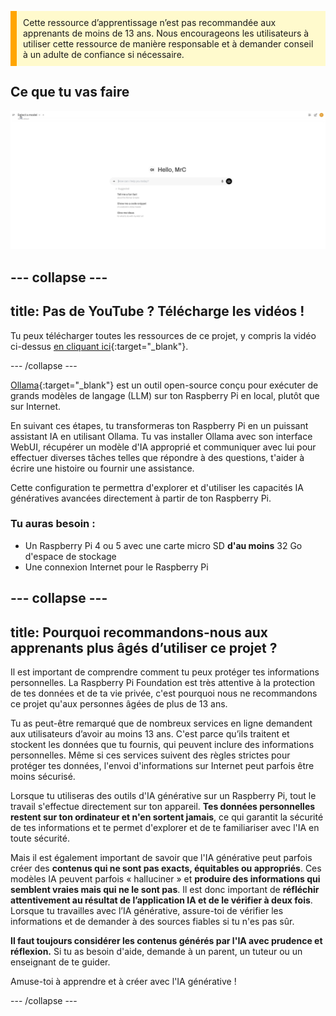 <p style='border-left: solid; border-width:10px; border-color: #FFA500; background-color: #FFFACD; padding: 10px;'>
Cette ressource d’apprentissage n’est pas recommandée aux apprenants de moins de 13 ans. Nous encourageons les utilisateurs à utiliser cette ressource de manière responsable et à demander conseil à un adulte de confiance si nécessaire.
</p>

## Ce que tu vas faire

![A screenshot of an AI interface displaying a clean, minimalist design. The interface greets the user with "Hello, MrC" and includes a search bar labeled "How can I help you today?" with microphone and audio icons on the right. Below, suggested prompts include "Tell me a fun fact about the Roman Empire," "Show me a code snippet of a website's sticky header," and "Give me ideas for what to do with my kids' art." The background is white with minimal elements.](images/wywm.png)

--- collapse ---
---
title: Pas de YouTube ? Télécharge les vidéos !
---

Tu peux télécharger toutes les ressources de ce projet, y compris la vidéo ci-dessus [en cliquant ici](https://rpf.io/p/fr-FR/llm-rpi-go){:target="_blank"}.

--- /collapse ---

[Ollama](https://ollama.com){:target="_blank"} est un outil open-source conçu pour exécuter de grands modèles de langage (LLM) sur ton Raspberry Pi en local, plutôt que sur Internet.

En suivant ces étapes, tu transformeras ton Raspberry Pi en un puissant assistant IA en utilisant Ollama. Tu vas installer Ollama avec son interface WebUI, récupérer un modèle d'IA approprié et communiquer avec lui pour effectuer diverses tâches telles que répondre à des questions, t'aider à écrire une histoire ou fournir une assistance.

Cette configuration te permettra d'explorer et d'utiliser les capacités IA génératives avancées directement à partir de ton Raspberry Pi.

### Tu auras besoin :
- Un Raspberry Pi 4 ou 5 avec une carte micro SD **d'au moins** 32 Go d'espace de stockage
- Une connexion Internet pour le Raspberry Pi

--- collapse ---
---
title: Pourquoi recommandons-nous aux apprenants plus âgés d’utiliser ce projet ?
---

Il est important de comprendre comment tu peux protéger tes informations personnelles. La Raspberry Pi Foundation est très attentive à la protection de tes données et de ta vie privée, c'est pourquoi nous ne recommandons ce projet qu'aux personnes âgées de plus de 13 ans.

Tu as peut-être remarqué que de nombreux services en ligne demandent aux utilisateurs d’avoir au moins 13 ans. C'est parce qu’ils traitent et stockent les données que tu fournis, qui peuvent inclure des informations personnelles. Même si ces services suivent des règles strictes pour protéger tes données, l'envoi d'informations sur Internet peut parfois être moins sécurisé.

Lorsque tu utiliseras des outils d'IA générative sur un Raspberry Pi, tout le travail s'effectue directement sur ton appareil. **Tes données personnelles restent sur ton ordinateur et n'en sortent jamais**, ce qui garantit la sécurité de tes informations et te permet d'explorer et de te familiariser avec l'IA en toute sécurité.

Mais il est également important de savoir que l'IA générative peut parfois créer des **contenus qui ne sont pas exacts, équitables ou appropriés**. Ces modèles IA peuvent parfois « halluciner » et **produire des informations qui semblent vraies mais qui ne le sont pas**. Il est donc important de **réfléchir attentivement au résultat de l’application IA et de le vérifier à deux fois**. Lorsque tu travailles avec l’IA générative, assure-toi de vérifier les informations et de demander à des sources fiables si tu n'es pas sûr.

**Il faut toujours considérer les contenus générés par l'IA avec prudence et réflexion.** Si tu as besoin d'aide, demande à un parent, un tuteur ou un enseignant de te guider.

Amuse-toi à apprendre et à créer avec l'IA générative !

--- /collapse ---
